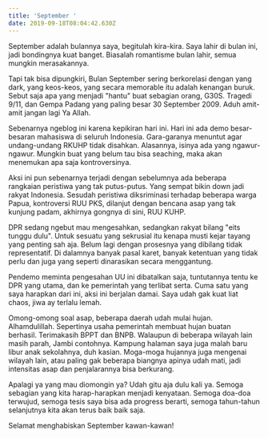 ```yaml
---
title: 'September '
date: 2019-09-18T08:04:42.630Z
---
```

September adalah bulannya saya, begitulah kira-kira. Saya lahir di bulan ini, jadi bondingnya kuat banget. Biasalah romantisme bulan lahir, semua mungkin merasakannya. 

Tapi tak bisa dipungkiri, Bulan September sering berkorelasi dengan yang dark, yang keos-keos, yang secara memorable itu adalah kenangan buruk. Sebut saja apa yang menjadi "hantu" buat sebagian orang, G30S. Tragedi 9/11, dan Gempa Padang yang paling besar 30 September 2009. Aduh amit-amit jangan lagi Ya Allah.

Sebenarnya ngeblog ini karena kepikiran hari ini. Hari ini ada demo besar-besaran mahasiswa di seluruh Indonesia. Gara-garanya menuntut agar undang-undang RKUHP tidak disahkan. Alasannya, isinya ada yang ngawur-ngawur. Mungkin buat yang belum tau bisa seaching, maka akan menemukan apa saja kontroversinya. 

Aksi ini pun sebenarnya terjadi dengan sebelumnya ada beberapa rangkaian peristiwa yang tak putus-putus. Yang sempat bikin down jadi rakyat Indonesia. Sesudah peristiwa diksriminasi terhadap beberapa warga Papua, kontroversi RUU PKS, dilanjut dengan bencana asap yang tak kunjung padam, akhirnya gongnya di sini, RUU KUHP.

DPR sedang ngebut mau mengesahkan, sedangkan rakyat bilang "eits tunggu dulu". Untuk sesuatu yang sekrusial itu kenapa musti kejar tayang yang penting sah aja. Belum lagi dengan prosesnya yang dibilang tidak representatif. Di dalamnya banyak pasal karet, banyak ketentuan yang tidak perlu dan juga yang seperti dinarasikan secara menggantung. 

Pendemo meminta pengesahan UU ini dibatalkan saja, tuntutannya tentu ke DPR yang utama, dan ke pemerintah yang terlibat serta. Cuma satu yang saya harapkan dari ini, aksi ini berjalan damai. Saya udah gak kuat liat chaos, jiwa ay terlalu lemah. 

Omong-omong soal asap, beberapa daerah udah mulai hujan.  Alhamdulillah. Sepertinya usaha pemerintah membuat hujan buatan berhasil. Terimakasih BPPT dan BNPB. Walaupun di beberapa wilayah lain masih parah, Jambi contohnya. Kampung halaman saya juga malah baru libur anak sekolahnya, duh kasian. Moga-moga hujannya juga mengenai wilayah lain, atau paling gak beberapa biangnya apinya udah mati, jadi intensitas asap dan penjalarannya bisa berkurang. 

Apalagi ya yang mau diomongin ya? Udah gitu aja dulu kali ya. Semoga sebagian yang kita harap-harapkan menjadi kenyataan. Semoga doa-doa terwujud, semoga tesis saya bisa ada progress berarti, semoga tahun-tahun selanjutnya kita akan terus baik baik saja. 

Selamat menghabiskan September kawan-kawan!
